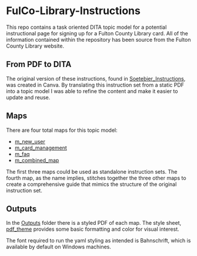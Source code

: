 # FulCo-Library-Instructions
This repo contains a task oriented DITA topic model for a potential instructional page for signing up for a Fulton County Library card. All of the information contained within the repository has been source from the Fulton County Library website.

## From PDF to DITA
The original version of these instructions, found in [Soetebier_Instructions](Soetebier_Instructions.pdf), was created in Canva. By translating this instruction set from a static PDF into a topic model I was able to refine the content and make it easier to update and reuse.

## Maps
There are four total maps for this topic model:

- [m_new_user](m_new_user.ditamap)
- [m_card_management](m_card_management.ditamap)
- [m_faq](m_faq.ditamap)
- [m_combined_map](m_combined_map.ditamap)
  
The first three maps could be used as standalone instruction sets. The fourth map, as the name implies, stitches together the three other maps to create a comprehensive guide that mimics the structure of the original instruction set.

## Outputs
In the [Outputs](output) folder there is a styled PDF of each map. The style sheet, [pdf_theme](pdf_theme.yaml) provides some basic formatting and color for visual interest.

The font required to run the yaml styling as intended is Bahnschrift, which is available by default on Windows machines.